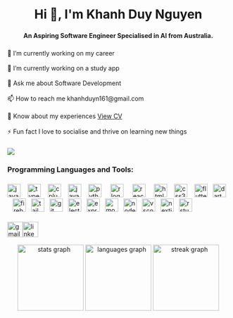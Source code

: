 <h1 align="center">Hi 👋, I'm Khanh Duy Nguyen</h1>

###

<h4 align="center">An Aspiring Software Engineer Specialised in AI from Australia.</h4>

###

<p align="left">🔭 I’m currently working on my career<br><br>🌱 I’m currently working on a study app <br><br>💬 Ask me about Software Development<br><br>📫 How to reach me khanhduyn161@gmail.com<br><br>📄 Know about my experiences <a href="https://drive.google.com/file/d/1KhBqjRtxfuFAE4E-Rtr6D3FFOeoXZwWs/view?usp=sharing" target="_blank" >View CV</a><br><br>⚡ Fun fact I love to socialise and thrive on learning new things</p>

###

<div align="left">
  <img src="https://profile-counter.glitch.me/DuyNguyen16/count.svg?"  />
</div>

###

<h3 align="left">Programming Languages and Tools:</h3>

###

  <div align="left">
      <img
        src="https://cdn.simpleicons.org/javascript/F7DF1E"
        height="30"
        alt="javascript logo"
      />
      <img width="12" /><img
        src="https://cdn.jsdelivr.net/gh/devicons/devicon/icons/typescript/typescript-original.svg"
        height="30"
        alt="typescript logo"
      />
      <img width="12" /><img
        src="https://cdn.jsdelivr.net/gh/devicons/devicon/icons/cplusplus/cplusplus-original.svg"
        height="30"
        alt="cplusplus logo"
      />
      <img width="12" /><img
        src="https://cdn.jsdelivr.net/gh/devicons/devicon/icons/java/java-original.svg"
        height="30"
        alt="java logo"
      />
      <img width="12" /><img
        src="https://cdn.jsdelivr.net/gh/devicons/devicon/icons/python/python-original.svg"
        height="30"
        alt="python logo"
      />
      <img width="12" />
      <img
        src="https://cdn.jsdelivr.net/gh/devicons/devicon/icons/r/r-original.svg"
        height="30"
        alt="r logo"
      />
      <img width="12" />
      <img
        src="https://cdn.jsdelivr.net/gh/devicons/devicon/icons/react/react-original.svg"
        height="30"
        alt="react logo"
      />
      <img width="12" />
      <img
        src="https://cdn.jsdelivr.net/gh/devicons/devicon/icons/html5/html5-original.svg"
        height="30"
        alt="html5 logo"
      />
      <img width="12" /><img
        src="https://cdn.jsdelivr.net/gh/devicons/devicon/icons/css3/css3-original.svg"
        height="30"
        alt="css3 logo"
      />
      <img width="12" /><img
        src="https://cdn.jsdelivr.net/gh/devicons/devicon/icons/flutter/flutter-original.svg"
        height="30"
        alt="flutter logo"
      /><img width="12" /><img
        src="https://cdn.jsdelivr.net/gh/devicons/devicon/icons/dart/dart-original.svg"
        height="30"
        alt="dart logo"
      /><img width="12" /><img
        src="https://cdn.jsdelivr.net/gh/devicons/devicon/icons/firebase/firebase-plain.svg"
        height="30"
        alt="firebase logo"
      /><img width="12" /><img
        src="https://cdn.simpleicons.org/tailwindcss/06B6D4"
        height="30"
        alt="tailwindcss logo"
      /><img width="12" /><img
        src="https://cdn.jsdelivr.net/gh/devicons/devicon/icons/git/git-original.svg"
        height="30"
        alt="git logo"
      /><img width="12" /><img
        src="https://cdn.jsdelivr.net/gh/devicons/devicon/icons/electron/electron-original.svg"
        height="30"
        alt="electron logo"
      /><img width="12" /><img
        src="https://skillicons.dev/icons?i=express"
        height="30"
        alt="express logo"
      /><img width="12" /><img
        src="https://cdn.jsdelivr.net/gh/devicons/devicon/icons/mongodb/mongodb-original.svg"
        height="30"
        alt="mongodb logo"
      /><img width="12" /><img
        src="https://cdn.jsdelivr.net/gh/devicons/devicon/icons/nodejs/nodejs-original.svg"
        height="30"
        alt="nodejs logo"
      /><img width="12" /><img
        src="https://cdn.jsdelivr.net/gh/devicons/devicon/icons/vscode/vscode-original.svg"
        height="30"
        alt="vscode logo"
      /><img width="12" /><img
        src="https://skillicons.dev/icons?i=nextjs"
        height="30"
        alt="nextjs logo"
      /><img width="12" /><img
        src="https://cdn.jsdelivr.net/gh/devicons/devicon/icons/rstudio/rstudio-original.svg"
        height="30"
        alt="rstudio logo"
      />
    </div>
    <h3 align="left"></h3>
    <div align="left">
      <a
        href="https://mail.google.com/mail/u/0/#inbox?compose=new"
        target="_blank"
        ><img
          src="https://img.shields.io/static/v1?message=Gmail&logo=gmail&label=&color=D14836&logoColor=white&labelColor=&style=for-the-badge"
          height="35"
          alt="gmail logo" /></a
      ><a href="https://www.linkedin.com/in/khanh-duy-nguyen/" target="_blank"
        ><img
          src="https://img.shields.io/static/v1?message=LinkedIn&logo=linkedin&label=&color=0077B5&logoColor=white&labelColor=&style=for-the-badge"
          height="35"
          alt="linkedin logo"
      /></a>
    </div>
    <br clear="both" />
<div align="center">
  <img src="https://github-readme-stats.vercel.app/api?username=DuyNguyen16&hide_title=false&hide_rank=false&show_icons=true&include_all_commits=true&count_private=true&disable_animations=false&theme=dracula&locale=en&hide_border=false&order=1" height="150" alt="stats graph"  />
  <img src="https://github-readme-stats.vercel.app/api/top-langs?username=DuyNguyen16&locale=en&hide_title=false&layout=compact&card_width=320&langs_count=6&theme=dracula&hide_border=false&order=2" height="150" alt="languages graph"  />
  <img src="https://streak-stats.demolab.com?user=DuyNguyen16&locale=en&mode=daily&theme=dracula&hide_border=false&border_radius=5&order=3" height="150" alt="streak graph"  />
</div>

###

###
